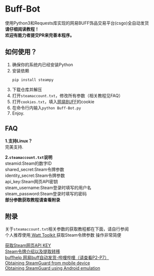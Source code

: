 # Buff-Bot
使用Python3和Requests库实现的网易BUFF饰品交易平台(csgo)全自动发货  
**请仔细阅读教程！**  
**欢迎有能力者提交PR来完善本程序。**  

## 如何使用？
1. 确保你的系统内已经安装Python  
2. 安装依赖
    ```
    pip install steampy
    ```
3. 下载仓库并解压 
4. 打开`steamaccount.txt`，修改所有参数（相关教程见FAQ）
5. 打开`cookies.txt`，填入[网易BUFF](https://buff.163.com)的cookie
6. 在命令行内输入```python Buff-Bot.py```
7. Enjoy.
## FAQ
**1.支持Linux？**  
完美支持.

**2.`steamaccount.txt`说明**  
steamid:Steam的数字ID  
shared_secret:Steam令牌参数  
identity_secret:Steam令牌参数  
api_key:Steam网页API密钥  
steam_username:Steam登录时填写的用户名  
steam_password:Steam登录时填写的密码  
**部分参数获取教程请查看附录**

## 附录
关于`steamaccount.txt`相关参数的获取教程都在下面，请自行参阅  
个人推荐使用[ Watt Toolkit ](https://github.com/BeyondDimension/SteamTools)获取Steam令牌参数 操作非常简便

[获取Steam网页API KEY](http://steamcommunity.com/dev/apikey)   
[Steam令牌介绍以及提取转移](https://steam.red/blog/archives/Steamguard.html)  
[buffhelp 网易buff自动发货-哔哩哔哩（请查看P2-P7）](https://www.bilibili.com/video/BV1DT4y1P7Dx)  
[Obtaining SteamGuard from mobile device]( https://github.com/SteamTimeIdler/stidler/wiki/Getting-your-%27shared_secret%27-code-for-use-with-Auto-Restarter-on-Mobile-Authentication )  
[Obtaining SteamGuard using Android emulation]( https://github.com/codepath/android_guides/wiki/Genymotion-2.0-Emulators-with-Google-Play-support)
